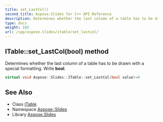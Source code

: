 ```yaml
---
title: set_LastCol()
second_title: Aspose.Slides for C++ API Reference
description: Determines whether the last column of a table has to be drawn with a special formatting. Write bool.
type: docs
weight: 183
url: /cpp/aspose.slides/itable/set_lastcol/
---
```

## ITable::set_LastCol(bool) method


Determines whether the last column of a table has to be drawn with a special formatting. Write **bool**.

```cpp
virtual void Aspose::Slides::ITable::set_LastCol(bool value)=0
```

## See Also

* Class [ITable](./)
* Namespace [Aspose::Slides](../)
* Library [Aspose.Slides](../../)